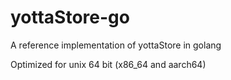 # yottaStore-go
A reference implementation of yottaStore in golang

Optimized for unix 64 bit (x86_64 and aarch64)